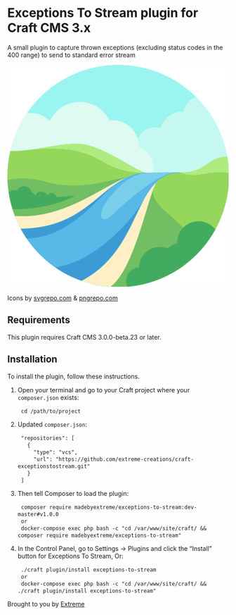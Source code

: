 # Exceptions To Stream plugin for Craft CMS 3.x

A small plugin to capture thrown exceptions (excluding status codes in the 400 range) to send to standard error stream

![Screenshot](resources/img/plugin-logo.png)

Icons by [svgrepo.com](https://www.svgrepo.com/svg/38944/river) & [pngrepo.com](https://www.pngrepo.com/svg/129426/river)

## Requirements

This plugin requires Craft CMS 3.0.0-beta.23 or later.

## Installation

To install the plugin, follow these instructions.

1. Open your terminal and go to your Craft project where your `composer.json` exists:

        cd /path/to/project

2. Updated `composer.json`:

        "repositories": [
          {
            "type": "vcs",
            "url": "https://github.com/extreme-creations/craft-exceptionstostream.git"
          }
        ]

3. Then tell Composer to load the plugin:

        composer require madebyextreme/exceptions-to-stream:dev-master#v1.0.0
        or
        docker-compose exec php bash -c "cd /var/www/site/craft/ && composer require madebyextreme/exceptions-to-stream"

4. In the Control Panel, go to Settings → Plugins and click the “Install” button for Exceptions To Stream, Or:

        ./craft plugin/install exceptions-to-stream
        or
        docker-compose exec php bash -c "cd /var/www/site/craft/ && ./craft plugin/install exceptions-to-stream"

Brought to you by [Extreme](https://madebyextreme.com/)

